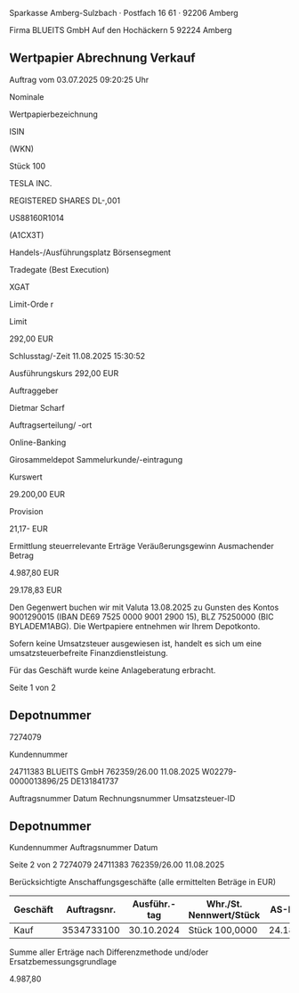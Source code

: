 <!-- image -->

Sparkasse Amberg-Sulzbach · Postfach 16 61 · 92206 Amberg

Firma BLUEITS GmbH Auf den Hochäckern 5 92224 Amberg

## Wertpapier Abrechnung Verkauf

Auftrag vom 03.07.2025 09:20:25 Uhr

Nominale

Wertpapierbezeichnung

ISIN

(WKN)

Stück 100

TESLA INC.

REGISTERED SHARES DL-,001

US88160R1014

(A1CX3T)

Handels-/Ausführungsplatz Börsensegment

Tradegate (Best Execution)

XGAT

Limit-Orde r

Limit

292,00 EUR

Schlusstag/-Zeit 11.08.2025 15:30:52

Ausführungskurs 292,00 EUR

Auftraggeber

Dietmar Scharf

Auftragserteilung/ -ort

Online-Banking

Girosammeldepot Sammelurkunde/-eintragung

Kurswert

29.200,00 EUR

Provision

21,17- EUR

Ermittlung steuerrelevante Erträge Veräußerungsgewinn Ausmachender Betrag

4.987,80 EUR

29.178,83 EUR

Den Gegenwert buchen wir mit Valuta 13.08.2025 zu Gunsten des Kontos 9001290015 (IBAN DE69 7525 0000 9001 2900 15), BLZ 75250000 (BIC BYLADEM1ABG). Die Wertpapiere entnehmen wir Ihrem Depotkonto.

Sofern keine Umsatzsteuer ausgewiesen ist, handelt es sich um eine umsatzsteuerbefreite Finanzdienstleistung.

Für das Geschäft wurde keine Anlageberatung erbracht.

Seite 1 von 2

## Depotnummer

7274079

Kundennummer

24711383 BLUEITS GmbH 762359/26.00 11.08.2025 W02279-0000013896/25 DE131841737

Auftragsnummer Datum Rechnungsnummer Umsatzsteuer-ID

<!-- image -->

## Depotnummer

Kundennummer Auftragsnummer Datum

Seite 2 von 2 7274079 24711383 762359/26.00 11.08.2025

Berücksichtigte Anschaffungsgeschäfte (alle ermittelten Beträge in EUR)

| Geschäft   |   Auftragsnr. | Ausführ.-tag   | Whr./St. Nennwert/Stück   | AS-Kosten   | Erlös     | ant. Ergebnis   |     |
|------------|---------------|----------------|---------------------------|-------------|-----------|-----------------|-----|
| Kauf       |    3534733100 | 30.10.2024     | Stück 100,0000            | 24.187,53-  | 29.175,33 | 4.987,80        | (D) |

Summe aller Erträge nach Differenzmethode und/oder Ersatzbemessungsgrundlage

4.987,80
